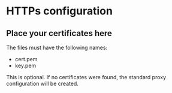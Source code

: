 # HTTPs configuration

## Place your certificates here

The files must have the following names:

- cert.pem
- key.pem

This is optional. If no certificates were found, the standard proxy configuration will be created.